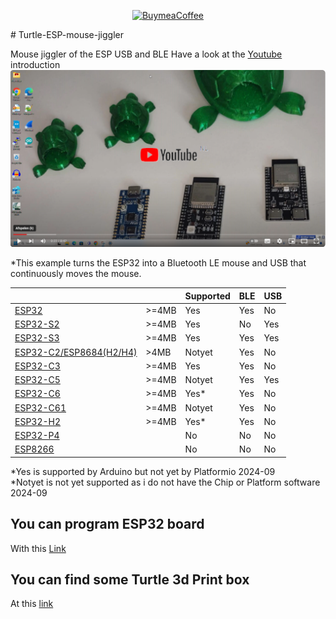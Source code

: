<p align="center">
  <a href="https://buymeacoffee.com/emilespecialproducts">
    <img alt="BuymeaCoffee" src="https://www.buymeacoffee.com/assets/img/custom_images/orange_img.png">
  </a>
</p>
# Turtle-ESP-mouse-jiggler

Mouse jiggler of the ESP USB and BLE
Have a look at the [Youtube](https://www.youtube.com/watch?v=TNNkfE2sDhM) introduction 
[![YOutube](Pictures/youtube.png)](https://www.youtube.com/watch?v=TNNkfE2sDhM)


*This example turns the ESP32 into a Bluetooth LE mouse and USB that continuously moves the mouse.

  
|||Supported |BLE |USB
|--|--|--|--|--|
|[ESP32](https://www.espressif.com/sites/default/files/documentation/esp32_datasheet_en.pdf)|>=4MB| Yes| Yes| No
|[ESP32-S2](https://www.espressif.com/sites/default/files/documentation/esp32-s2_datasheet_en.pdf)|>=4MB| Yes| No| Yes
|[ESP32-S3](https://www.espressif.com/sites/default/files/documentation/esp32-s3_datasheet_en.pdf)|>=4MB| Yes| Yes| Yes
|[ESP32-C2/ESP8684(H2/H4)](https://www.espressif.com/sites/default/files/documentation/esp8684_datasheet_en.pdf)|>4MB| Notyet |Yes |No
|[ESP32-C3](https://www.espressif.com/sites/default/files/documentation/esp32-c3_datasheet_en.pdf) |>=4MB|Yes |Yes |No
|[ESP32-C5](https://www.erlendervik.no/ESP32-C5%20Beta_ESP32-P4_ESP8686_ESP32-C3FH4X/ESP32_C5_Chip_Datasheet_V0.1_PRELIMINARY_EN.pdf) |>=4MB|Notyet |Yes |Yes
|[ESP32-C6](https://www.espressif.com/sites/default/files/documentation/esp32-c6_datasheet_en.pdf) |>=4MB|Yes* |Yes |No
|[ESP32-C61](https://www.espressif.com/en/news/ESP32-C61_SoC) |>=4MB|Notyet |Yes |No
|[ESP32-H2](https://www.espressif.com/sites/default/files/documentation/esp32-h2_datasheet_en.pdf) |>=4MB|Yes* |Yes |No
|[ESP32-P4](https://docs.espressif.com/projects/esp-idf/en/v5.3/esp32p4/esp-idf-en-v5.3-esp32p4.pdf) ||No |No |No
|[ESP8266](https://www.espressif.com/sites/default/files/documentation/0a-esp8266ex_datasheet_en.pdf) ||No |No |No

*Yes is supported by Arduino but not yet by Platformio 2024-09  
*Notyet is not yet supported as i do not have the Chip or Platform software 2024-09


## You can program ESP32 board 
With this [Link](https://emilespecialproducts.github.io/Turtle-ESP-mouse-jiggler/firmware/upload.html)

## You can find some Turtle 3d Print box 
At this [link](https://www.tinkercad.com/things/ebTFXCaYhMz-mouse-jiggler-of-the-esp-usb-and-ble)
